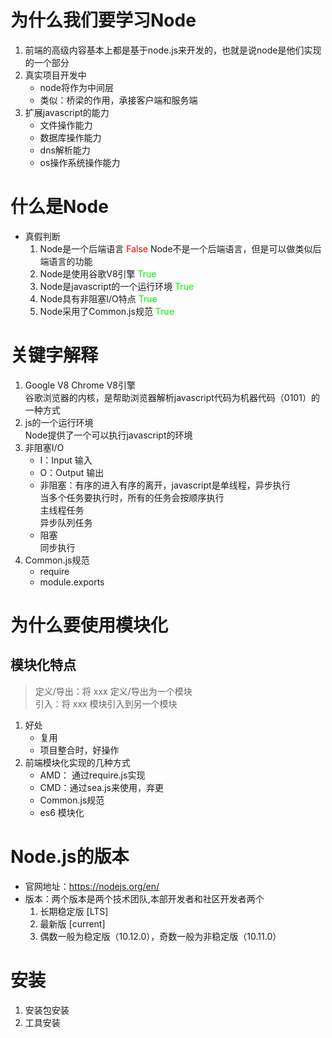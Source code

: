 # 为什么我们要学习Node

1. 前端的高级内容基本上都是基于node.js来开发的，也就是说node是他们实现的一个部分
2. 真实项目开发中
    - node将作为中间层
    - 类似：桥梁的作用，承接客户端和服务端
3. 扩展javascript的能力
    - 文件操作能力
    - 数据库操作能力
    - dns解析能力
    - os操作系统操作能力

# 什么是Node

- 真假判断
    1. Node是一个后端语言  <font color="#error">False</font>
        Node不是一个后端语言，但是可以做类似后端语言的功能
    2. Node是使用谷歌V8引擎  <font color="#green">True</font>
    3. Node是javascript的一个运行环境  <font color="#green">True</font>
    4. Node具有非阻塞I/O特点  <font color="#green">True</font>
    5. Node采用了Common.js规范  <font color="#green">True</font>

# 关键字解释

1. Google V8 Chrome V8引擎  
    谷歌浏览器的内核，是帮助浏览器解析javascript代码为机器代码（0101）的一种方式
2. js的一个运行环境  
    Node提供了一个可以执行javascript的环境
3. 非阻塞I/O  
    - I：Input   输入  
    - O：Output  输出
    - 非阻塞：有序的进入有序的离开，javascript是单线程，异步执行  
        当多个任务要执行时，所有的任务会按顺序执行  
        主线程任务  
        异步队列任务
    - 阻塞  
        同步执行
4. Common.js规范
     - require
     - module.exports

# 为什么要使用模块化

## 模块化特点

> 定义/导出：将 xxx 定义/导出为一个模块  
> 引入：将 xxx 模块引入到另一个模块  

1. 好处
    - 复用
    - 项目整合时，好操作
2. 前端模块化实现的几种方式
    - AMD： 通过require.js实现
    - CMD：通过sea.js来使用，弃更 
    - Common.js规范
    - es6 模块化

# Node.js的版本

- 官网地址：https://nodejs.org/en/
- 版本：两个版本是两个技术团队,本部开发者和社区开发者两个
    1. 长期稳定版 [LTS]  
    2. 最新版 [current]  
    3. 偶数一般为稳定版（10.12.0），奇数一般为非稳定版（10.11.0）

# 安装

1. 安装包安装
2. 工具安装
